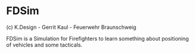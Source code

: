 FDSim
=====
(c) K.Design - Gerrit Kaul - Feuerwehr Braunschweig

FDSim is a Simulation for Firefighters to learn something about positioning of vehicles and some tacticals.
